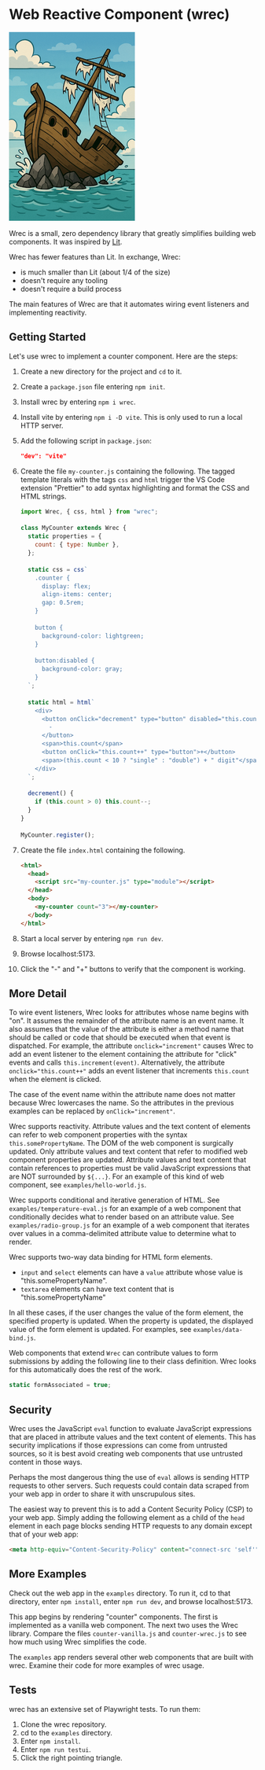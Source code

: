 # Web Reactive Component (wrec)

<img alt="shipwreck" src="shipwreck.png" style="width: 256px">

Wrec is a small, zero dependency library that
greatly simplifies building web components.
It was inspired by [Lit](https://lit.dev).

Wrec has fewer features than Lit.
In exchange, Wrec:

- is much smaller than Lit (about 1/4 of the size)
- doesn't require any tooling
- doesn't require a build process

The main features of Wrec are that it automates
wiring event listeners and implementing reactivity.

## Getting Started

Let's use wrec to implement a counter component.
Here are the steps:

1. Create a new directory for the project and `cd` to it.

1. Create a `package.json` file entering `npm init`.

1. Install wrec by entering `npm i wrec`.

1. Install vite by entering `npm i -D vite`.
   This is only used to run a local HTTP server.

1. Add the following script in `package.json`:

   ```json
   "dev": "vite"
   ```

1. Create the file `my-counter.js` containing the following.
   The tagged template literals with the tags `css` and `html` trigger the VS Code extension
   "Prettier" to add syntax highlighting and format the CSS and HTML strings.

   ```js
   import Wrec, { css, html } from "wrec";

   class MyCounter extends Wrec {
     static properties = {
       count: { type: Number },
     };

     static css = css`
       .counter {
         display: flex;
         align-items: center;
         gap: 0.5rem;
       }

       button {
         background-color: lightgreen;
       }

       button:disabled {
         background-color: gray;
       }
     `;

     static html = html`
       <div>
         <button onClick="decrement" type="button" disabled="this.count === 0">
           -
         </button>
         <span>this.count</span>
         <button onClick="this.count++" type="button">+</button>
         <span>(this.count < 10 ? "single" : "double") + " digit"</span>
       </div>
     `;

     decrement() {
       if (this.count > 0) this.count--;
     }
   }

   MyCounter.register();
   ```

1. Create the file `index.html` containing the following.

   ```html
   <html>
     <head>
       <script src="my-counter.js" type="module"></script>
     </head>
     <body>
       <my-counter count="3"></my-counter>
     </body>
   </html>
   ```

1. Start a local server by entering `npm run dev`.

1. Browse localhost:5173.

1. Click the "-" and "+" buttons to verify that the component is working.

## More Detail

To wire event listeners,
Wrec looks for attributes whose name begins with "on".
It assumes the remainder of the attribute name is an event name.
It also assumes that the value of the attribute is either
a method name that should be called or code that should be executed
when that event is dispatched.
For example, the attribute `onclick="increment"` causes Wrec to
add an event listener to the element containing the attribute
for "click" events and calls `this.increment(event)`.
Alternatively, the attribute `onclick="this.count++"`
adds an event listener that increments `this.count`
when the element is clicked.

The case of the event name within the attribute name
does not matter because Wrec lowercases the name.
So the attributes in the previous examples
can be replaced by `onClick="increment"`.

Wrec supports reactivity.
Attribute values and the text content of elements
can refer to web component properties with the syntax `this.somePropertyName`.
The DOM of the web component is surgically updated.
Only attribute values and text content
that refer to modified web component properties are updated.
Attribute values and text content that contain references to properties
must be valid JavaScript expressions that are NOT surrounded by `${...}`.
For an example of this kind of web component, see `examples/hello-world.js`.

Wrec supports conditional and iterative generation of HTML.
See `examples/temperature-eval.js` for an example of a web component
that conditionally decides what to render based on an attribute value.
See `examples/radio-group.js` for an example of a web component
that iterates over values in a comma-delimited attribute value
to determine what to render.

Wrec supports two-way data binding for HTML form elements.

- `input` and `select` elements can have a `value` attribute
  whose value is "this.somePropertyName".
- `textarea` elements can have text content
  that is "this.somePropertyName"

In all these cases, if the user changes the value of the form element,
the specified property is updated.
When the property is updated,
the displayed value of the form element is updated.
For examples, see `examples/data-bind.js`.

Web components that extend `Wrec` can contribute values to
form submissions by adding the following line to their class definition.
Wrec looks for this automatically does the rest of the work.

```js
static formAssociated = true;
```

## Security

Wrec uses the JavaScript `eval` function to evaluate JavaScript expressions
that are placed in attribute values and the text content of elements.
This has security implications if those expressions
can come from untrusted sources, so it is best avoid
creating web components that use untrusted content in those ways.

Perhaps the most dangerous thing the use of `eval` allows
is sending HTTP requests to other servers.
Such requests could contain data scraped from your web app
in order to share it with unscrupulous sites.

The easiest way to prevent this is to add a
Content Security Policy (CSP) to your web app.
Simply adding the following element as a child of the
`head` element in each page blocks sending HTTP requests
to any domain except that of your web app:

```html
<meta http-equiv="Content-Security-Policy" content="connect-src 'self'" />
```

## More Examples

Check out the web app in the `examples` directory.
To run it, cd to that directory, enter `npm install`,
enter `npm run dev`, and browse localhost:5173.

This app begins by rendering "counter" components.
The first is implemented as a vanilla web component.
The next two uses the Wrec library.
Compare the files `counter-vanilla.js` and `counter-wrec.js`
to see how much using Wrec simplifies the code.

The `examples` app renders several other
web components that are built with wrec.
Examine their code for more examples of wrec usage.

## Tests

wrec has an extensive set of Playwright tests.
To run them:

1. Clone the wrec repository.
1. cd to the `examples` directory.
1. Enter `npm install`.
1. Enter `npm run testui`.
1. Click the right pointing triangle.
